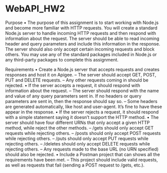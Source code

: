 # WebAPI_HW2
Purpose
• The purpose of this assignment is to start working with Node.js and become more familiar with HTTP requests.
You will create a standard Node.js server to handle incoming HTTP requests and then respond with information about
the request. The server should be able to read incoming header and query parameters and include this information in the response.
The server should also only accept certain incoming requests and block others.
You may use any of the standard packages included in Node.js or any third-party packages to complete this assignment.

Requirements
• Create a Node.js server that accepts requests and creates responses and host it on Apigee.
– The server should accept GET, POST, PUT and DELETE requests. – Any other requests coming in should be rejected.
• If the server accepts a request, it should respond with information about the request.
– The server should respond with the name and value of any query parameters sent in. If no headers or
query parameters are sent in, then the response should say so.
– Some headers are generated automatically, like host and user-agent. It’s fine to have these appear in the response.
• If the server rejects a request, it should respond with a simple statement saying it doesn’t support the HTTP method.
• The server should have four different URNs that only accept a given HTTP method, while reject the other methods.
– /gets should only accept GET requests while rejecting others.
– /posts should only accept POST requests while rejecting others.
– /puts should only accept PUT requests while rejecting others.
– /deletes should only accept DELETE requests while rejecting others.
– Any requests made to the base URL (no URN specified) should also be rejected.
• Include a Postman project that can shows all the requirements have been met.
– This project should include valid requests, as well as requests that fail (sending a POST request to /gets, etc.).
